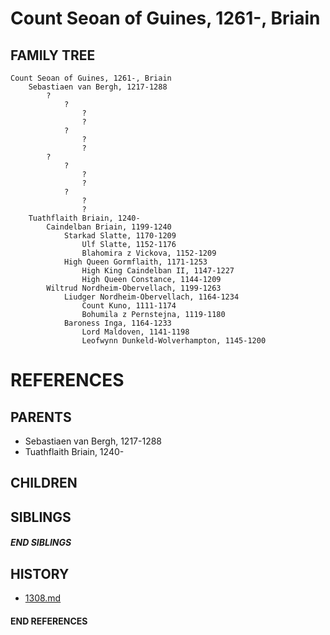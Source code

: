 # Count Seoan of Guines, 1261-, Briain

## FAMILY TREE
```
Count Seoan of Guines, 1261-, Briain
    Sebastiaen van Bergh, 1217-1288
        ?
            ?
                ?
                ?
            ?
                ?
                ?
        ?
            ?
                ?
                ?
            ?
                ?
                ?
    Tuathflaith Briain, 1240-
        Caindelban Briain, 1199-1240
            Starkad Slatte, 1170-1209
                Ulf Slatte, 1152-1176
                Blahomira z Vickova, 1152-1209
            High Queen Gormflaith, 1171-1253
                High King Caindelban II, 1147-1227
                High Queen Constance, 1144-1209
        Wiltrud Nordheim-Obervellach, 1199-1263
            Liudger Nordheim-Obervellach, 1164-1234
                Count Kuno, 1111-1174
                Bohumila z Pernstejna, 1119-1180
            Baroness Inga, 1164-1233
                Lord Maldoven, 1141-1198    
                Leofwynn Dunkeld-Wolverhampton, 1145-1200

```


# REFERENCES

## PARENTS 
* Sebastiaen van Bergh, 1217-1288
* Tuathflaith Briain, 1240-

## CHILDREN 

## SIBLINGS

##### END SIBLINGS  
## HISTORY
* [1308.md](../h/1308.md)

#### END REFERENCES
